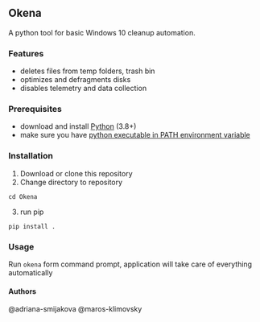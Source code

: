 ## Okena

A python tool for basic Windows 10 cleanup automation.

### Features
- deletes files from temp folders, trash bin
- optimizes and defragments disks
- disables telemetry and data collection


### Prerequisites 

- download and install [Python](https://link) (3.8+)
- make sure you have [python executable in PATH environment variable](https://geek-university.com/python/add-python-to-the-windows-path/) 

### Installation
1. Download or clone this repository
2. Change directory to repository
```
cd Okena
```
3. run pip
```
pip install .
```

### Usage
Run `okena` form command prompt, application will take care of everything automatically

#### Authors
@adriana-smijakova
@maros-klimovsky